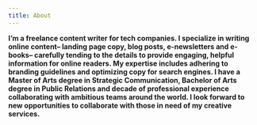 ```yaml
---
title: About
---
```

**I’m a freelance content writer for tech companies. I specialize in writing online content– landing page copy, blog posts, e-newsletters and e-books– carefully tending to the details to provide engaging, helpful information for online readers. My expertise includes adhering to branding guidelines and optimizing copy for search engines. I have a Master of Arts degree in Strategic Communication, Bachelor of Arts degree in Public Relations and decade of professional experience collaborating with ambitious teams around the world. I look forward to new opportunities to collaborate with those in need of my creative services.**